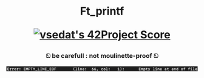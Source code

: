 <h1 align="center">Ft_printf
  
[![vsedat's 42Project Score](https://badge42.herokuapp.com/api/project/vsedat/ft_printf)](https://github.com/JaeSeoKim/badge42)
</h1>
<h3 align="center">ඞ be carefull : not moulinette-proof ඞ</h3>
<p align="center"><img src="https://github.com/Qwazertyx/Printf/blob/master/Screen%20Shot%202022-02-07%20at%2012.54.01%20PM.png?raw=true" width="800px"></p>

